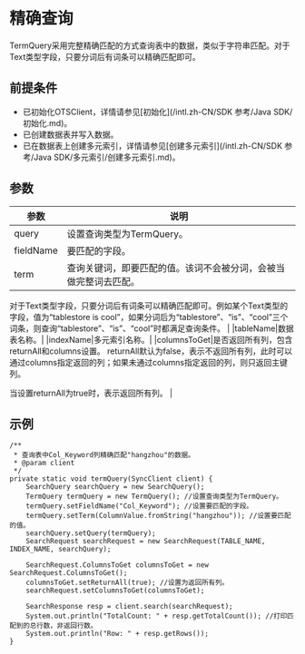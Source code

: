 # 精确查询

TermQuery采用完整精确匹配的方式查询表中的数据，类似于字符串匹配。对于Text类型字段，只要分词后有词条可以精确匹配即可。

## 前提条件

-   已初始化OTSClient，详情请参见[初始化](/intl.zh-CN/SDK 参考/Java SDK/初始化.md)。
-   已创建数据表并写入数据。
-   已在数据表上创建多元索引，详情请参见[创建多元索引](/intl.zh-CN/SDK 参考/Java SDK/多元索引/创建多元索引.md)。

## 参数

|参数|说明|
|--|--|
|query|设置查询类型为TermQuery。|
|fieldName|要匹配的字段。|
|term|查询关键词，即要匹配的值。该词不会被分词，会被当做完整词去匹配。

对于Text类型字段，只要分词后有词条可以精确匹配即可。例如某个Text类型的字段，值为“tablestore is cool”，如果分词后为“tablestore”、“is”、“cool”三个词条，则查询“tablestore”、“is”、“cool”时都满足查询条件。 |
|tableName|数据表名称。|
|indexName|多元索引名称。|
|columnsToGet|是否返回所有列，包含returnAll和columns设置。 returnAll默认为false，表示不返回所有列，此时可以通过columns指定返回的列；如果未通过columns指定返回的列，则只返回主键列。

当设置returnAll为true时，表示返回所有列。 |

## 示例

```
/**
 * 查询表中Col_Keyword列精确匹配"hangzhou"的数据。
 * @param client
 */
private static void termQuery(SyncClient client) {
    SearchQuery searchQuery = new SearchQuery();
    TermQuery termQuery = new TermQuery(); //设置查询类型为TermQuery。
    termQuery.setFieldName("Col_Keyword"); //设置要匹配的字段。
    termQuery.setTerm(ColumnValue.fromString("hangzhou")); //设置要匹配的值。
    searchQuery.setQuery(termQuery);
    SearchRequest searchRequest = new SearchRequest(TABLE_NAME, INDEX_NAME, searchQuery);

    SearchRequest.ColumnsToGet columnsToGet = new SearchRequest.ColumnsToGet();
    columnsToGet.setReturnAll(true); //设置为返回所有列。
    searchRequest.setColumnsToGet(columnsToGet);

    SearchResponse resp = client.search(searchRequest);
    System.out.println("TotalCount: " + resp.getTotalCount()); //打印匹配到的总行数，非返回行数。
    System.out.println("Row: " + resp.getRows());
}
            
```

